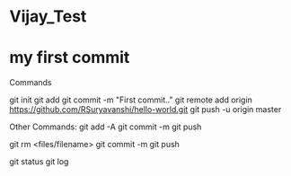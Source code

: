 # Vijay_Test
# my first commit

Commands

git init
git add
git commit -m "First commit.."
git remote add origin https://github.com/RSuryavanshi/hello-world.git
git push -u origin master

Other Commands:
git add -A
git commit -m <message>
git push

git rm <files/filename>
git commit -m <message>
git push


git status
git log



